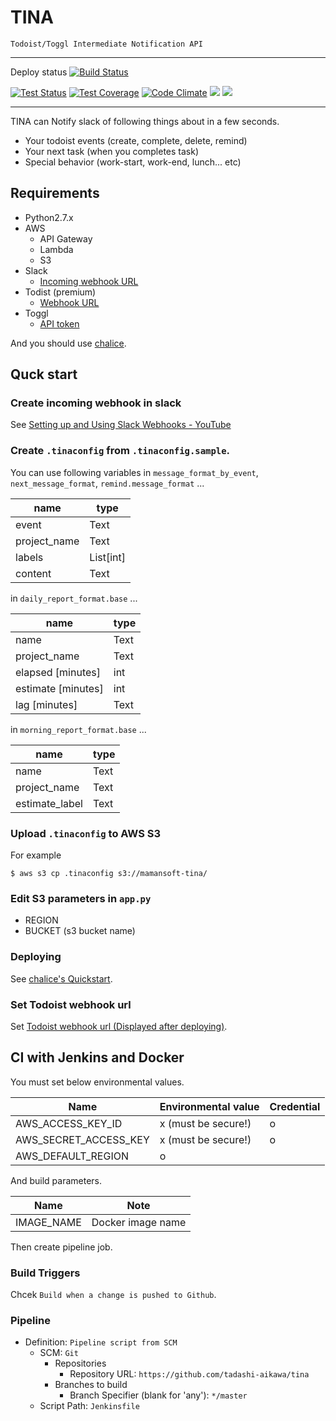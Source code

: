 TINA
====
 
`Todoist/Toggl Intermediate Notification API`

----

Deploy status [![Build Status](https://jenkins.mamansoft.net/job/TINA-Production-Deploy/badge/icon)](https://jenkins.mamansoft.net/job/TINA-Production-Deploy/)

[![Test Status](https://travis-ci.org/tadashi-aikawa/tina.svg?branch=master)](https://travis-ci.org/tadashi-aikawa/tina.svg?branch=master)
[![Test Coverage](https://codeclimate.com/github/tadashi-aikawa/tina/badges/coverage.svg)](https://codeclimate.com/github/tadashi-aikawa/tina/coverage)
[![Code Climate](https://codeclimate.com/github/tadashi-aikawa/tina/badges/gpa.svg)](https://codeclimate.com/github/tadashi-aikawa/tina)
[![](https://img.shields.io/github/license/mashape/apistatus.svg)]()
[![](https://img.shields.io/badge/python-2.7-blue.svg)]()

----

TINA can Notify slack of following things about in a few seconds.

* Your todoist events (create, complete, delete, remind)
* Your next task (when you completes task)
* Special behavior (work-start, work-end, lunch... etc)

## Requirements

* Python2.7.x
* AWS
    * API Gateway
    * Lambda
    * S3
* Slack
    * [Incoming webhook URL](https://api.slack.com/incoming-webhooks)
* Todist (premium)
    * [Webhook URL](https://developer.todoist.com/index.html)
* Toggl
    * [API token](https://github.com/toggl/toggl_api_docs)

And you should use [chalice](https://github.com/awslabs/chalice).

## Quck start

### Create incoming webhook in slack

See [Setting up and Using Slack Webhooks - YouTube](https://www.youtube.com/watch?v=BcobxHl5wdc)

### Create `.tinaconfig` from `.tinaconfig.sample`.

You can use following variables in `message_format_by_event`, `next_message_format`, `remind.message_format` ...

|   name       |      type     |
|--------------|---------------|
| event        | Text          |
| project_name | Text          |
| labels       | List[int]     |
| content      | Text          |

in `daily_report_format.base` ...

|   name             | type |
|--------------------|------|
| name               | Text |
| project_name       | Text |
| elapsed [minutes] | int  |
| estimate [minutes]| int  |
| lag [minutes]     | Text |

in `morning_report_format.base` ...

|   name             | type |
|--------------------|------|
| name               | Text |
| project_name       | Text |
| estimate_label     | Text |


### Upload `.tinaconfig` to AWS S3

For example

```
$ aws s3 cp .tinaconfig s3://mamansoft-tina/
```

### Edit S3 parameters in `app.py`

* REGION
* BUCKET (s3 bucket name)

### Deploying

See [chalice's Quickstart](https://github.com/awslabs/chalice).

### Set Todoist webhook url

Set [Todoist webhook url (Displayed after deploying)](https://developer.todoist.com/#webhooks).


## CI with Jenkins and Docker

You must set below environmental values.

|          Name         | Environmental value | Credential |
|-----------------------|---------------------|------------|
| AWS_ACCESS_KEY_ID     | x (must be secure!) | o          |
| AWS_SECRET_ACCESS_KEY | x (must be secure!) | o          |
| AWS_DEFAULT_REGION    | o                   |            |

And build parameters.

|     Name    |         Note         |
|-------------|----------------------|
| IMAGE_NAME  | Docker image name    |

Then create pipeline job.

### Build Triggers

Chcek `Build when a change is pushed to Github`.

### Pipeline

* Definition: `Pipeline script from SCM`
    * SCM: `Git`
        * Repositories
            * Repository URL: `https://github.com/tadashi-aikawa/tina`
        * Branches to build
            * Branch Specifier (blank for 'any'): `*/master`
    * Script Path: `Jenkinsfile`
